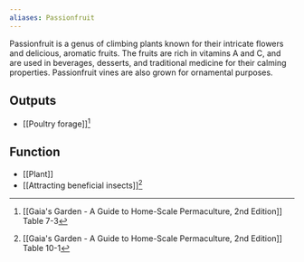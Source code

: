 ```yaml
---
aliases: Passionfruit
---
```

Passionfruit is a genus of climbing plants known for their intricate flowers and delicious, aromatic fruits. The fruits are rich in vitamins A and C, and are used in beverages, desserts, and traditional medicine for their calming properties. Passionfruit vines are also grown for ornamental purposes.
## Outputs
- [[Poultry forage]][^1]
## Function
- [[Plant]]
- [[Attracting beneficial insects]][^2]

[^1]: [[Gaia's Garden - A Guide to Home-Scale Permaculture, 2nd Edition]] Table 7-3
[^2]: [[Gaia's Garden - A Guide to Home-Scale Permaculture, 2nd Edition]] Table 10-1
